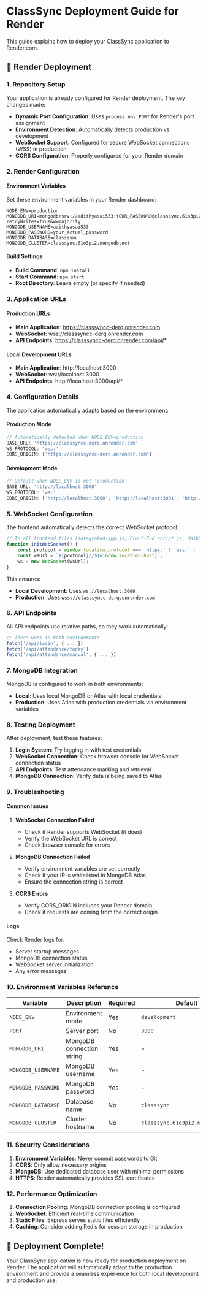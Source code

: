 # ClassSync Deployment Guide for Render

This guide explains how to deploy your ClassSync application to Render.com.

## 🚀 Render Deployment

### 1. Repository Setup

Your application is already configured for Render deployment. The key changes made:

- **Dynamic Port Configuration**: Uses `process.env.PORT` for Render's port assignment
- **Environment Detection**: Automatically detects production vs development
- **WebSocket Support**: Configured for secure WebSocket connections (WSS) in production
- **CORS Configuration**: Properly configured for your Render domain

### 2. Render Configuration

#### Environment Variables

Set these environment variables in your Render dashboard:

```env
NODE_ENV=production
MONGODB_URI=mongodb+srv://adithyasai533:YOUR_PASSWORD@classsync.61o3pi2.mongodb.net/classsync?retryWrites=true&w=majority
MONGODB_USERNAME=adithyasai533
MONGODB_PASSWORD=your_actual_password
MONGODB_DATABASE=classsync
MONGODB_CLUSTER=classsync.61o3pi2.mongodb.net
```

#### Build Settings

- **Build Command**: `npm install`
- **Start Command**: `npm start`
- **Root Directory**: Leave empty (or specify if needed)

### 3. Application URLs

#### Production URLs
- **Main Application**: https://classsyncc-derq.onrender.com
- **WebSocket**: wss://classsyncc-derq.onrender.com
- **API Endpoints**: https://classsyncc-derq.onrender.com/api/*

#### Local Development URLs
- **Main Application**: http://localhost:3000
- **WebSocket**: ws://localhost:3000
- **API Endpoints**: http://localhost:3000/api/*

### 4. Configuration Details

The application automatically adapts based on the environment:

#### Production Mode
```javascript
// Automatically detected when NODE_ENV=production
BASE_URL: 'https://classsyncc-derq.onrender.com'
WS_PROTOCOL: 'wss:'
CORS_ORIGIN: ['https://classsyncc-derq.onrender.com']
```

#### Development Mode
```javascript
// Default when NODE_ENV is not 'production'
BASE_URL: 'http://localhost:3000'
WS_PROTOCOL: 'ws:'
CORS_ORIGIN: ['http://localhost:3000', 'http://localhost:3001', 'http://127.0.0.1:3000']
```

### 5. WebSocket Configuration

The frontend automatically detects the correct WebSocket protocol:

```javascript
// In all frontend files (integrated-app.js, Front-End script.js, dashboard.js)
function initWebSocket() {
    const protocol = window.location.protocol === 'https:' ? 'wss:' : 'ws:';
    const wsUrl = `${protocol}//${window.location.host}`;
    ws = new WebSocket(wsUrl);
}
```

This ensures:
- **Local Development**: Uses `ws://localhost:3000`
- **Production**: Uses `wss://classsyncc-derq.onrender.com`

### 6. API Endpoints

All API endpoints use relative paths, so they work automatically:

```javascript
// These work in both environments
fetch('/api/login', { ... })
fetch('/api/attendance/today')
fetch('/api/attendance/manual', { ... })
```

### 7. MongoDB Integration

MongoDB is configured to work in both environments:

- **Local**: Uses local MongoDB or Atlas with local credentials
- **Production**: Uses Atlas with production credentials via environment variables

### 8. Testing Deployment

After deployment, test these features:

1. **Login System**: Try logging in with test credentials
2. **WebSocket Connection**: Check browser console for WebSocket connection status
3. **API Endpoints**: Test attendance marking and retrieval
4. **MongoDB Connection**: Verify data is being saved to Atlas

### 9. Troubleshooting

#### Common Issues

1. **WebSocket Connection Failed**
   - Check if Render supports WebSocket (it does)
   - Verify the WebSocket URL is correct
   - Check browser console for errors

2. **MongoDB Connection Failed**
   - Verify environment variables are set correctly
   - Check if your IP is whitelisted in MongoDB Atlas
   - Ensure the connection string is correct

3. **CORS Errors**
   - Verify CORS_ORIGIN includes your Render domain
   - Check if requests are coming from the correct origin

#### Logs

Check Render logs for:
- Server startup messages
- MongoDB connection status
- WebSocket server initialization
- Any error messages

### 10. Environment Variables Reference

| Variable | Description | Required | Default |
|----------|-------------|----------|---------|
| `NODE_ENV` | Environment mode | Yes | `development` |
| `PORT` | Server port | No | `3000` |
| `MONGODB_URI` | MongoDB connection string | Yes | - |
| `MONGODB_USERNAME` | MongoDB username | Yes | - |
| `MONGODB_PASSWORD` | MongoDB password | Yes | - |
| `MONGODB_DATABASE` | Database name | No | `classsync` |
| `MONGODB_CLUSTER` | Cluster hostname | No | `classsync.61o3pi2.mongodb.net` |

### 11. Security Considerations

1. **Environment Variables**: Never commit passwords to Git
2. **CORS**: Only allow necessary origins
3. **MongoDB**: Use dedicated database user with minimal permissions
4. **HTTPS**: Render automatically provides SSL certificates

### 12. Performance Optimization

1. **Connection Pooling**: MongoDB connection pooling is configured
2. **WebSocket**: Efficient real-time communication
3. **Static Files**: Express serves static files efficiently
4. **Caching**: Consider adding Redis for session storage in production

## 🎉 Deployment Complete!

Your ClassSync application is now ready for production deployment on Render. The application will automatically adapt to the production environment and provide a seamless experience for both local development and production use. 